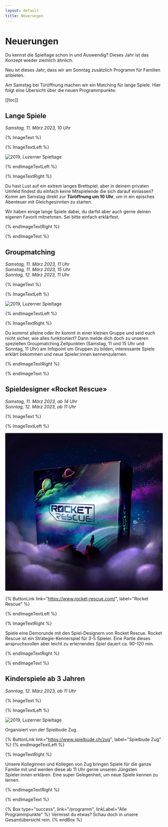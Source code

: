 ```yaml
---
layout: default
title: Neuerungen
---
```


# Neuerungen

Du kennst die Spieltage schon in und Auswendig? Dieses Jahr ist das Konzept wieder ziemlich ähnlich.

Neu ist dieses Jahr, dass wir am Sonntag zusätzlich Programm für Familien anbieten.

Am Samstag bei Türöffnung machen wir ein Matching für lange Spiele. Hier folgt eine Übersicht über die neuen Programmpunkte:

[[toc]]

## Lange Spiele

_Samstag, 11. März 2023, 10 Uhr_

{% ImageText %}

{% ImageTextLeft %}

![2019, Luzerner Spieltage](../images/2019-spieltage-12.jpg)

{% endImageTextLeft %}

{% ImageTextRight %}

Du hast Lust auf ein extrem langes Brettspiel, aber in deinem privaten Umfeld findest du einfach keine Mitspielende die sich darauf einlassen? Komm am Samstag direkt zur **Türöffnung um 10 Uhr**, um in ein episches Abenteuer mit Gleichgesinnten zu starten.

Wir haben einige lange Spiele dabei, du darfst aber auch gerne deinen eigenen Favorit mitnehmen. Sei bitte einfach erklärfest.

{% endImageTextRight %}

{% endImageText %}

## Groupmatching

_Samstag, 11. März 2023, 11 Uhr_\
_Samstag, 11. März 2023, 15 Uhr_\
_Sonntag, 12. März 2023, 11 Uhr_

{% ImageText %}

{% ImageTextLeft %}

![2019, Luzerner Spieltage](../images/2019-spieltage-13.jpg)

{% endImageTextLeft %}

{% ImageTextRight %}

Du kommst alleine oder ihr kommt in einer kleinen Gruppe und seid euch nicht sicher, wie alles funktioniert? Dann melde dich doch zu unseren speziellen Groupmatching Zeitpunkten (Samstag, 11 und 15 Uhr und Sonntag, 11 Uhr) am Infopoint um Gruppen zu bilden, interessante Spiele erklärt bekommen und neue Spieler:innen kennenzulernen.

{% endImageTextRight %}

{% endImageText %}

## Spieldesigner «Rocket Rescue»

_Samstag, 11. März 2023, ab 14 Uhr_\
_Sonntag, 12. März 2023, ab 11 Uhr_

{% ImageText %}

{% ImageTextLeft %}

![Rocket Rescue](../images/RocketRescue_Box.png)

{% ButtonLink link="https://www.rocket-rescue.com/", label="Rocket Rescue" %}

{% endImageTextLeft %}

{% ImageTextRight %}

Spiele eine Demorunde mit den Spiel-Designern von Rocket Rescue. Rocket Rescue ist ein Strategie-Kennerspiel für 3-5 Spieler. Eine Partie dieses anspruchsvollen aber leicht zu erlernendes Spiel dauert ca. 90-120 min.

{% endImageTextRight %}

{% endImageText %}

## Kinderspiele ab 3 Jahren

_Sonntag, 12. März 2023, ab 11 Uhr_

{% ImageText %}

{% ImageTextLeft %}

![2019, Luzerner Spieltage](../images/2022-spieltage-06.jpg)

Organisiert von der Spielbude Zug.

{% ButtonLink link="https://www.spielbude.ch/zug", label="Spielbude Zug" %}
{% endImageTextLeft %}

{% ImageTextRight %}

Unsere Kolleginnen und Kollegen von Zug bringen Spiele für die ganze Familie mit und werden diese ab 11 Uhr gerne unseren Jüngsten Spieler:innen erklären. Eine super Gelegenheit, um neue Spiele kennen zu lernen.

{% endImageTextRight %}

{% endImageText %}

{% Box type="success", link="/programm", linkLabel="Alle Programmpunkte" %}
Vermisst du etwas? Schau doch in unsere Gesamtübersicht rein.
{% endBox %}
